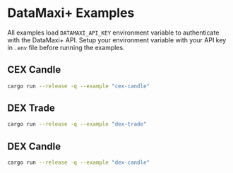 # DataMaxi+ Examples

All examples load `DATAMAXI_API_KEY` environment variable to authenticate with the DataMaxi+ API.
Setup your environment variable with your API key in `.env` file before running the examples.

## CEX Candle

```bash
cargo run --release -q --example "cex-candle"
```

## DEX Trade

```bash
cargo run --release -q --example "dex-trade"
```

## DEX Candle

```bash
cargo run --release -q --example "dex-candle"
```
